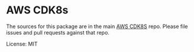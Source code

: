 AWS CDK8s
=======

The sources for this package are in the main [AWS CDK8S](https://github.com/awslabs/cdk8s) repo. Please file issues and pull requests against that repo.

License: MIT
